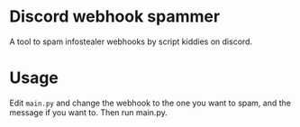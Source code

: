  # Discord webhook spammer
A tool to spam infostealer webhooks by script kiddies on discord.

# Usage
Edit `main.py` and change the webhook to the one you want to spam, and the message if you want to. Then run main.py.
